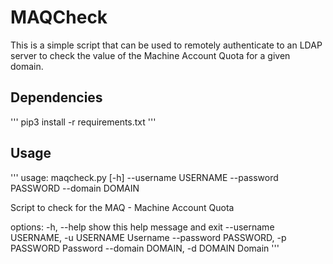 # MAQCheck
This is a simple script that can be used to remotely authenticate to an LDAP server to check the value of the Machine Account Quota for a given domain.

## Dependencies

'''
pip3 install -r requirements.txt
'''

## Usage

'''
usage: maqcheck.py [-h] --username USERNAME --password PASSWORD --domain DOMAIN

Script to check for the MAQ - Machine Account Quota

options:
  -h, --help            show this help message and exit
  --username USERNAME, -u USERNAME
                        Username
  --password PASSWORD, -p PASSWORD
                        Password
  --domain DOMAIN, -d DOMAIN
                        Domain
'''
